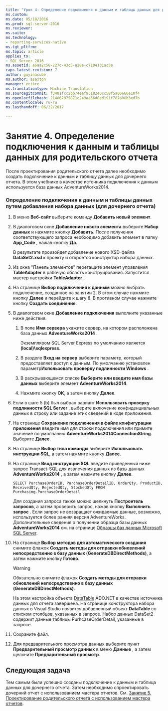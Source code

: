 ```yaml
---
title: "Урок 4: Определение подключения к данным и таблицы данных для дочернего отчета | Документы Microsoft"
ms.custom: 
ms.date: 05/18/2016
ms.prod: sql-server-2016
ms.reviewer: 
ms.suite: 
ms.technology:
- reporting-services-native
ms.tgt_pltfrm: 
ms.topic: article
applies_to:
- SQL Server 2016
ms.assetid: a6aa2c56-227c-43c5-a28e-c7104131ac5e
caps.latest.revision: 7
author: guyinacube
ms.author: asaxton
manager: erikre
ms.translationtype: Machine Translation
ms.sourcegitcommit: f3481fcc2bb74eaf93182e6cc58f5a06666e10f4
ms.openlocfilehash: 214067875871c249aa56d0ed191f787a08b3ed7b
ms.contentlocale: ru-ru
ms.lasthandoff: 06/22/2017

---
```

# <a name="lesson-4-define-a-data-connection-and-data-table-for-child-report"></a>Занятие 4. Определение подключения к данным и таблицы данных для родительского отчета
После проектирования родительского отчета далее необходимо создать подключение к данным и таблицу данных для дочернего отчета. В этом учебнике в качестве источника подключения к данным используется база данных AdventureWorks2014.  
  
### <a name="to-define-a-data-connection-and-datatable-by-adding-a-dataset-for-child-report"></a>Определение подключения к данным и таблицы данных путем добавления набора данных (для дочернего отчета)  
  
1.  В меню **Веб-сайт** выберите команду **Добавить новый элемент**.  
  
2.  В диалоговом окне **Добавление нового элемента** выберите **Набор данных** и нажмите кнопку **Добавить**. После получения соответствующего запроса необходимо добавить элемент в папку **App_Code** , нажав кнопку **Да**.  
  
    В результате произойдет добавление нового XSD-файла **DataSet2.xsd** к проекту и откроется конструктор набора данных.  
  
3.  Из окна "Панель элементов" перетащите элемент управления **TableAdapter** в рабочую область конструирования. Запустится мастер настройки **TableAdapter** .  
  
4.  На странице **Выбор подключения к данным** можно выбрать подключение, созданное на занятии 2. В этом случае нажмите кнопку **Далее** и перейдите к шагу 8. В противном случае нажмите кнопку **Создать соединение**.  
  
5.  В диалоговом окне **Добавление подключения** выполните указанные ниже действия.  
  
    1.  В поле **Имя сервера** укажите сервер, на котором расположена база данных **AdventureWorks2014** .  
  
        Экземпляром SQL Server Express по умолчанию является **(local)\sqlexpress**.  
  
    2.  В разделе **Вход на сервер** выберите параметр, который предоставляет доступ к данным. По умолчанию установлен параметр**Использовать проверку подлинности Windows** .  
  
    3.  В раскрывающемся списке **Выберите или введите имя базы данных** выберите элемент **AdventureWorks2014**.  
  
    4.  Нажмите кнопку **ОК**, а затем кнопку **Далее**.  
  
6.  Если в шаге 5 (b) был выбран вариант **Использовать проверку подлинности SQL Server** , выберите включение конфиденциальных данных в строку или задание этих сведений в коде приложения.  
  
7.  На странице **Сохранение подключения в файле конфигурации приложения** введите имя для строки подключения или примите значение по умолчанию **AdventureWorks2014ConnectionString**. Выберите **Далее**.  
  
8.  На странице **Выбор типа команды** выберите **Использовать инструкции SQL**, а затем нажмите кнопку **Далее**.  
  
9. На странице **Ввод инструкции SQL** введите приведенный ниже запрос Transact-SQL для извлечения данных из базы данных **AdventureWorks2014** , а затем нажмите кнопку **Далее**.  
  
    ```  
    SELECT PurchaseOrderID, PurchaseOrderDetailID, OrderQty, ProductID, ReceivedQty, RejectedQty, StockedQty FROM Purchasing.PurchaseOrderDetail  
    ```  
  
    Для создания запроса также можно щелкнуть **Построитель запросов**, а затем проверить запрос, нажав кнопку **Выполнить запрос** . Если запрос не возвращает ожидаемые данные, возможно, используется более ранняя версия AdventureWorks. Дополнительные сведения о получении образца базы данных **AdventureWorks2014** см. на странице [Образцы баз данных Microsoft SQL Server](http://msftdbprodsamples.codeplex.com/).  
  
10. На странице **Выбор методов для автоматического создания** снимите флажок **Создать методы для отправки обновлений непосредственно в базу данных (GenerateDBDirectMethods)**, а затем нажмите кнопку **Готово**.  
  
    > [!WARNING]  
    > Обязательно снимите флажок **Создать методы для отправки обновлений непосредственно в базу данных (GenerateDBDirectMethods)**.  
  
    На этом настройка объекта [DataTable](http://msdn.microsoft.com/library/system.data.datatable.aspx) ADO.NET в качестве источника данных для отчета завершена. На странице конструктора набора данных в Visual Studio появится добавленный объект **DataTable** со списком столбцов, указанных в запросе. Набор данных DataSet2 содержит данные таблицы PurhcaseOrderDetail, указанные в запросе.  
  
11. Сохраните файл.  
  
12. Для предварительного просмотра данных выберите пункт **Предварительный просмотр данных** в меню **Данные** , а затем щелкните **Предварительный просмотр**.  
  
## <a name="next-task"></a>Следующая задача  
Тем самым были успешно созданы подключение к данным и таблица данных для дочернего отчета. Затем необходимо спроектировать дочерний отчет с использованием мастера отчетов. См. [Занятие 5. Проектирование родительского отчета с использованием мастера отчетов](../reporting-services/lesson-5-design-the-child-report-using-the-report-wizard.md).  
  


